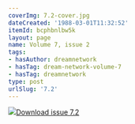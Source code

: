 ```yaml
---
coverImg: 7.2-cover.jpg
dateCreated: '1988-03-01T11:32:52'
itemId: bcphbnlbw5k
layout: page
name: Volume 7, issue 2
tags:
- hasAuthor: dreamnetwork
- hasTag: dream-network-volume-7
- hasTag: dreamnetwork
type: post
urlSlug: '7.2'
---
```

<img class="card-journal-img" src="../images/7.2-rect.jpg"/><a href="../files/pdfs/Volume_7/7.2-Dream-Network-Bulletin_Volume-7-Number-2.pdf" download="">Download issue 7.2</a>